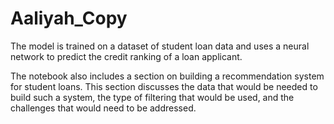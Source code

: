 # Aaliyah_Copy
The model is trained on a dataset of student loan data and uses a neural network to predict the credit ranking of a loan applicant.

The notebook also includes a section on building a recommendation system for student loans. This section discusses the data that would be needed to build such a system, the type of filtering that would be used, and the challenges that would need to be addressed.
